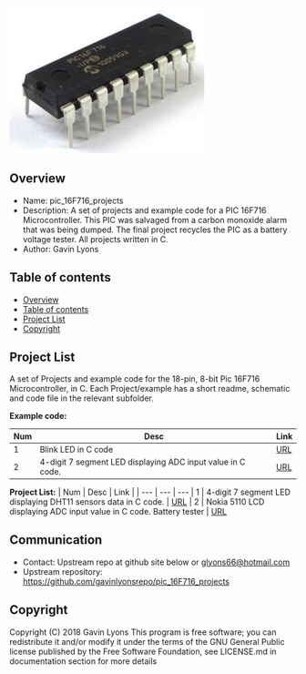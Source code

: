 
![PIC](https://github.com/gavinlyonsrepo/pic_16F716_projects/blob/master/images/pic16F716.jpg)

Overview
--------------------------------------------
* Name: pic_16F716_projects
* Description: A set of projects and example code for a PIC 16F716 Microcontroller.
This PIC was salvaged from a carbon monoxide alarm that was being dumped.
The final project recycles the PIC as a battery voltage tester.
All projects written in C.
* Author: Gavin Lyons 

Table of contents
---------------------------

  * [Overview](#overview)
  * [Table of contents](#table-of-contents)
  * [Project List](#project-list)
  * [Copyright](#copyright)


Project List
-----------------------------------------
A set of Projects and example code for the 18-pin, 8-bit Pic 16F716 Microcontroller,
in C.
Each Project/example has a short readme, schematic and code file
in the relevant subfolder.

**Example code:**

| Num | Desc | Link |
| --- | --- | --- |
| 1  | Blink LED in C code  | [URL](projects/blink_led_c) |
| 2  | 4-digit 7 segment LED displaying ADC input value in C code. | [URL](projects/7seg_ADC)

**Project List:**
| Num | Desc | Link |
| --- | --- | --- 
| 1  | 4-digit 7 segment LED displaying DHT11 sensors data in C code. | [URL](projects/7seg_dht11)
| 2  | Nokia 5110 LCD displaying ADC input value in C code. Battery tester | [URL](projects/nokia_5110)

Communication
-----------

* Contact: Upstream repo at github site below or glyons66@hotmail.com
* Upstream repository: https://github.com/gavinlyonsrepo/pic_16F716_projects

Copyright
---------
Copyright (C) 2018 Gavin Lyons 
This program is free software; you can redistribute it and/or modify
it under the terms of the GNU General Public license published by
the Free Software Foundation, see LICENSE.md in documentation section 
for more details

